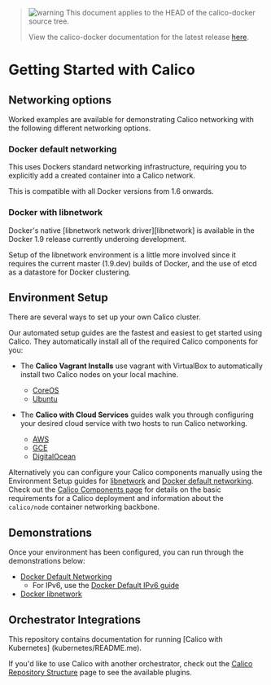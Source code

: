 <!--- master only -->
> ![warning](../images/warning.png) This document applies to the HEAD of the calico-docker source tree.
>
> View the calico-docker documentation for the latest release [here](https://github.com/projectcalico/calico-docker/blob/v0.9.0/README.md).
<!--- else
> You are viewing the calico-docker documentation for release **release**.
<!--- end of master only -->

# Getting Started with Calico

## Networking options

Worked examples are available for demonstrating Calico networking with the 
following different networking options.

### Docker default networking

This uses Dockers standard networking infrastructure, requiring you to 
explicitly add a created container into a Calico network.

This is compatible with all Docker versions from 1.6 onwards.

### Docker with libnetwork

Docker's native [libnetwork network driver][libnetwork] is available in the 
Docker 1.9 release currently underoing development.

Setup of the libnetwork environment is a little more involved since it requires
the current master (1.9.dev) builds of Docker, and the use of etcd as a
datastore for Docker clustering.

## Environment Setup

There are several ways to set up your own Calico cluster.

Our automated setup guides are the fastest and easiest to get started using 
Calico.  They automatically install all of the required Calico components for 
you:
  - The **Calico Vagrant Installs** use vagrant with VirtualBox to automatically 
    install two Calico nodes on your local machine.
    - [CoreOS](./VagrantCoreOS.md)
    - [Ubuntu](./VagrantUbuntu.md)

  - The **Calico with Cloud Services** guides walk you through configuring your 
    desired cloud service with two hosts to run Calico networking.
    - [AWS](./AWS.md)
    - [GCE](./GCE.md)
    - [DigitalOcean](./DigitalOcean.md)

Alternatively you can configure your Calico components manually using the 
Environment Setup guides for [libnetwork](libnetwork/EnvironmentSetup.md) and 
[Docker default networking](default-networking/EnvironmentSetup.md).  
Check out the [Calico Components page](../Components.md) for details on the 
basic requirements for a Calico deployment and information about the 
`calico/node` container networking backbone.

## Demonstrations

Once your environment has been configured, you can run through the 
demonstrations below:
  - [Docker Default Networking](default-networking/Demonstration.md)
    - For IPv6, use the [Docker Default IPv6 guide](default-networking/DemonstrationIPv6.md)
  - [Docker libnetwork](libnetwork/Demonstration.md)

## Orchestrator Integrations

This repository contains documentation for running [Calico with Kubernetes]
(kubernetes/README.me).

If you'd like to use Calico with another orchestrator, check out the [Calico 
Repository Structure](../RepoStructure.md) page to see the available plugins.


